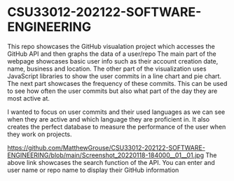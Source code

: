 # CSU33012-202122-SOFTWARE-ENGINEERING
This repo showcases the GitHub visualation project which accesses the GitHub API and then graphs the data of a user/repo
The main part of the webpage showcases basic user info such as their account creation date, name, business and location.
The other part of the visualization uses JavaScript libraries to show the user commits in a line chart and pie chart. The next part showcases the frequency of these commits. This can be used to see how often the user commits but also what part of the day they are most active at.

I wanted to focus on user commits and their used languages as we can see when they are active and which language they are proficient in.
It also creates the perfect database to measure the performance of the user when they work on projects.

https://github.com/MatthewGrouse/CSU33012-202122-SOFTWARE-ENGINEERING/blob/main/Screenshot_20220118-184000__01__01.jpg
The above link showcases the search function of the API. You can enter and user name or repo name to display their GitHub information
